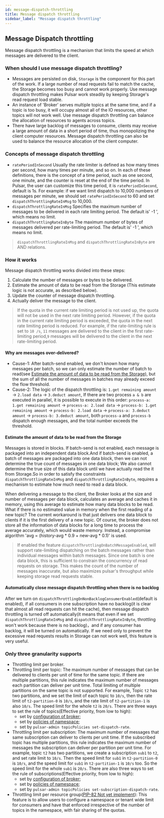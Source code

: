 ```yaml
---
id: message-dispatch-throttling
title: Message dispatch throttling
sidebar_label: "Message dispatch throttling"
---
```


## Message Dispatch throttling
Message dispatch throttling is a mechanism that limits the speed at which messages are delivered to the client.

### When should I use message dispatch throttling?
* Messages are persisted on disk, `Storage` is the component for this part of the work. If a large number of read
  requests fail to match the cache, the Storage becomes too busy and cannot work properly. Use message dispatch
  throttling makes Pulsar work steadily by keeping Storage's read request load stable.
* An instance of 'Broker' serves multiple topics at the same time, and if a topic is too busy, it will occupy
  almost all of the IO resources, other topics will not work well. Use message dispatch throttling can balance
  the allocation of resources to agents across topics.
* There have large backlog of messages to consume, clients may receive a large amount of data in a short period of time,
  thus monopolizing the client computer resources. Message dispatch throttling can also be used to balance the resource
  allocation of the client computer.

### Concepts of message dispatch throttling
- `ratePeriodInSecond` Usually the rate limiter is defined as how many times per second, how many times per minute, and
   so on. In each of these definitions, there is the concept of a time period, such as one second, one minute, and the
   counter is reset at the end of the time period. In Pulsar, the user can customize this time period, it is
   `ratePeriodInSecond`, default is 1s. For example: if we want limit dispatch to 10,000 numbers of messages per minute,
   we should set `ratePeriodInSecond` to 60 and set `dispatchThrottlingRateInMsg` to 10,000.
- `dispatchThrottlingRateInMsg` Specifies the maximum number of messages to be delivered in each rate limiting period. 
   The default is' -1 ', which means no limit.
- `dispatchThrottlingRateInByte` The maximum number of bytes of messages delivered per rate-limiting period. The default
   is' -1 ', which means no limit.

> `dispatchThrottlingRateInMsg` and `dispatchThrottlingRateInByte` are AND relations.

### How it works
Message dispatch throttling works divided into these steps:
1. Calculate the number of messages or bytes to be delivered.
2. Estimate the amount of data to be read from the Storage (This estimate logic is not accurate, as described below).
3. Update the counter of message dispatch throttling.
4. Actually deliver the message to the client.

> If the quota in the current rate limiting period is not used up, the quota will not be used in the next rate limiting
> period. However, if the quota in the current rate limiting period is exceeded, the quota in the next rate limiting
> period is reduced. For example, if the rate-limiting rule is set to `10 /s`, `11` messages are delivered to the client
> in the first rate-limiting period,`9` messages will be delivered to the client in the next rate-limiting period.

#### Why are messages over-delivered?
- Cause-1: After batch-send enabled, we don't known how many messages per batch, so we can only estimate the number of
batch to read(see [Estimate the amount of data to be read from the Storage](#Estimate-the-amount-of-data-to-be-read-from-the-Storage)),
but the sum of all the number of messages in batches may already exceed the flow threshold. 
- Cause-2: The logic of the dispatch throttling is: `1.get remaining amount` -> `2.load data` -> `3.deduct amount`, If
there are two process `a & b` are executed in parallel, it is possible to execute in this order: 
`process-a: 1.get remaining amount` -> `process-a: 2.load data` -> `process-b: 1.get remaining amount` ->
`process-b: 2.load data` -> `process-a: 3.deduct amount` -> `process-b: 3.deduct amount`, both `process-a` and
`process-b` dispatch enough messages, and the total number exceeds the threshold.

#### Estimate the amount of data to be read from the Storage
Messages is stored in blocks. If batch-send is not enabled, each message is packaged into an independent data block.And
if batch-send is enabled, a batch of messages are packaged into one data block, then we can not determine the true count
of messages in one data block; We also cannot determine the true size of this data block until we have actually read the
it from Storage.So in order to satisfy the constraints `dispatchThrottlingRateInMsg` and `dispatchThrottlingRateInByte`,
requires a mechanism to estimate how much need to read a data block.

When delivering a message to the client, the Broker looks at the size and number of messages per data block, calculates
an average and caches it in memory, using this average to estimate how many data blocks to be read. What if there is no
estimated value in memory when the first reading of a new topic? The current workaround is that just delivers one data
block to clients if it is the first delivery of a new topic. Of course, the broker does not store all the information
of data blocks for a long time to process the average accurately, which would waste memory. Instead, a compromise
algorithm 'avg = (history-avg * 0.9 + new-avg * 0.1)' is used.

> If enabled the feature `dispatchThrottlingOnBatchMessageEnabled`, will support rate-limiting dispatching on the batch
> messages rather than individual messages within batch messages. Since one batch is one data block, this is sufficient
> to constrain the concurrency of read requests on storage. This makes the count of the number of messages inaccurate,
> but also maximizes pulsar's throughput while keeping storage read requests stable.

#### Automatically close message dispatch throttling when there is no backlog
After we turn on `dispatchThrottlingOnNonBacklogConsumerEnabled`(default is enabled), if all consumers in one
subscription have no backlog(it is clear that almost all read requests can hit the cache), then message dispatch
throttling is turned off automatically(it means that even if we set `dispatchThrottlingRateInMsg` and
`dispatchThrottlingRateInByte`, throttling won't work because there is no backlog)，and if any consumer has backlog,
it will be turned on automatically. If we need only to prevent the excessive read requests results in Storage can not
work well, this feature is very useful.

### Only three granularity supports
- Throttling limit per broker.
- Throttling limit per topic: The maximum number of messages that can be delivered to clients per unit of time for the
  same topic. If there are multiple partitions, this rule indicates the maximum number of messages each partition can
  deliver per unit time. Total limiting of multiple partitions on the same topic is not supported. For example, Topic
  `t2` has two partitions, and we set the limit of each topic to `10/s`, then the rate limit of `t2-partition-0` is
  `10/s`, and the rate limit of `t2-partition-1` is also `10/s`. The speed limit for the whole `t2` is `20/s`. There
  are three ways to set the rule of topics(Effective priority, from low to high):
  - set by [configuration of broker](https://pulsar.apache.org/docs/reference-configuration/#broker); 
  - set by [policies of namespace](https://pulsar.apache.org/docs/2.10.x/admin-api-namespaces/#configure-dispatch-throttling-for-topics);
  - set by `pulsar-admin topicPolicies set-dispatch-rate`.
- Throttling limit per subscription: The maximum number of messages that same subscription can deliver to clients per
  unit time. If the subscribed topic has multiple partitions, this rule indicates the maximum number of messages the
  subscription can deliver per partition per unit time. For example, topic `t2` has two partitions, we create a
  subscription `sub1` to `t2`, and set rate limit to `10/s`. Then the speed limit for `sub1` in `t2-partition-0` is
  `10/s`, and the speed limit for `sub1` in `t2-partition-1` is `10/s` too. So the speed limit for the whole `sub1` is
  `20/s`. There are also three ways to set the rule of subscriptions(Effective priority, from low to high):
  - set by [configuration of broker](https://pulsar.apache.org/docs/reference-configuration/#broker);
  - set by [policies of namespace](https://pulsar.apache.org/docs/2.10.x/admin-api-namespaces/#configure-dispatch-throttling-for-subscription);
  - set by `pulsar-admin topicPolicies set-subscription-dispatch-rate`.
- Throttling limit per resource group([PIP-82 Not yet implement](https://github.com/apache/pulsar/wiki/PIP-82%3A-Tenant-and-namespace-level-rate-limiting)):
  This feature is to allow users to configure a namespace or tenant wide limit for consumers and have that enforced
  irrespective of the number of topics in the namespace, with fair sharing of the quotas.